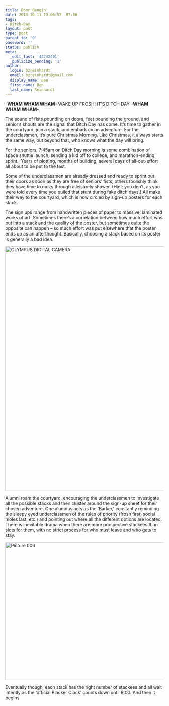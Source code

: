 ```yaml
---
title: Door Bangin'
date: 2013-10-11 23:06:57 -07:00
tags:
- Ditch-Day
layout: post
type: post
parent_id: '0'
password: ''
status: publish
meta:
  _edit_last: '44242401'
  _publicize_pending: '1'
author:
  login: bzreinhardt
  email: bzreinhardt@gmail.com
  display_name: Ben
  first_name: Ben
  last_name: Reinhardt
---
```


<p><b>-WHAM WHAM WHAM- </b>WAKE UP FROSH! IT’S DITCH DAY <b>–WHAM WHAM WHAM-</b><b></b></p>
<p>The sound of fists pounding on doors, feet pounding the ground, and senior’s shouts are the signal that Ditch Day has come. It’s time to gather in the courtyard, join a stack, and embark on an adventure. For the underclassmen, it’s pure Christmas Morning. Like Christmas, it always starts the same way, but beyond that, who knows what the day will bring.</p>
<p>For the seniors, 7:45am on Ditch Day morning is some combination of space shuttle launch, sending a kid off to college, and marathon-ending sprint.  Years of plotting, months of building, several days of all-out-effort all about to be put to the test.</p>
<p>Some of the underclassmen are already dressed and ready to sprint out their doors as soon as they are free of seniors’ fists, others foolishly think they have time to mozy through a leisurely shower. (Hint: you don’t, as you were told every time you pulled that stunt during fake ditch days.) All make their way to the courtyard, which is now circled by sign-up posters for each stack.</p>
<p>The sign ups range from handwritten pieces of paper to massive, laminated works of art. Sometimes there’s a correlation between how much effort was put into a stack and the quality of the poster, but sometimes quite the opposite can happen – so much effort was put elsewhere that the poster ends up as an afterthought. Basically, choosing a stack based on its poster is generally a bad idea.</p>
<p><a href="http://benjaminreinhardt.files.wordpress.com/2013/10/p5210004.jpg"><img class="alignnone size-large wp-image-759" alt="OLYMPUS DIGITAL CAMERA" src="{{ site.baseurl }}/assets/p5210004.jpg?w=584" width="584" height="778" /></a></p>
<p>Alumni roam the courtyard, encouraging the underclassmen to investigate all the possible stacks and then cluster around the sign-up sheet for their chosen adventure. One alumnus acts as the ‘Barker,’ constantly reminding the sleepy eyed underclassmen of the rules of priority (frosh first, social moles last, etc.) and pointing out where all the different options are located. There is inevitable drama when there are more prospective stackees than slots for them, with no strict process for who must leave and who gets to stay.</p>
<p><a href="http://benjaminreinhardt.files.wordpress.com/2013/10/picture-006.jpg"><img class="alignnone size-large wp-image-760" alt="Picture 006" src="{{ site.baseurl }}/assets/picture-006.jpg?w=584" width="584" height="438" /></a></p>
<p>Eventually though, each stack has the right number of stackees and all wait intently as the ‘official Blacker Clock’ counts down until 8:00. And then it begins.</p>
